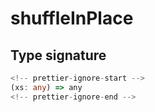 # shuffleInPlace

## Type signature

```typescript
<!-- prettier-ignore-start -->
(xs: any) => any
<!-- prettier-ignore-end -->
```
